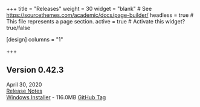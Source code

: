 +++
title = "Releases"
weight = 30
widget = "blank"  # See https://sourcethemes.com/academic/docs/page-builder/
headless = true  # This file represents a page section.
active = true  # Activate this widget? true/false

[design]
columns = "1"

+++

<a name="releases"></a>

## Version 0.42.3
April 30, 2020<br>
[Release Notes](docs/releases/ver_0_42_3/)<br>
[Windows Installer](setup/BeefSetup_0_42_3.exe) - 116.0MB
[GitHub Tag](https://github.com/beefytech/Beef/tree/0.42.3)
